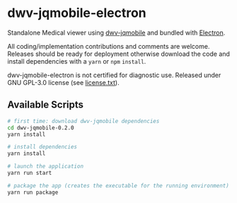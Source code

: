 # dwv-jqmobile-electron

Standalone Medical viewer using [dwv-jqmobile](https://github.com/ivmartel/dwv-jqmobile) and bundled with [Electron](https://electronjs.org/).

All coding/implementation contributions and comments are welcome. Releases should be ready for deployment otherwise download the code and install dependencies with a `yarn` or `npm` `install`.

dwv-jqmobile-electron is not certified for diagnostic use. Released under GNU GPL-3.0 license (see [license.txt](license.txt)).

## Available Scripts

``` bash
# first time: download dwv-jqmobile dependencies
cd dwv-jqmobile-0.2.0
yarn install

# install dependencies
yarn install

# launch the application
yarn run start

# package the app (creates the executable for the running environment)
yarn run package
```
